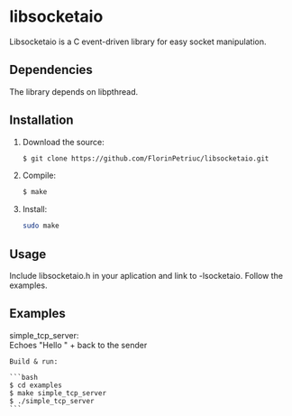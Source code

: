 # libsocketaio

Libsocketaio is a C event-driven library for easy socket manipulation.

## Dependencies

The library depends on libpthread.

## Installation

1. Download the source:<br />
	```bash
	$ git clone https://github.com/FlorinPetriuc/libsocketaio.git
	```
	
2. Compile:<br />
	```bash
	$ make
	```
	
3. Install:<br />
	```bash
	sudo make 
	```
	
## Usage

Include libsocketaio.h in your aplication and link to -lsocketaio.
Follow the examples. 

## Examples

simple_tcp_server:<br />
	Echoes "Hello " + <client data> back to the sender
	
	Build & run: 
	
	```bash
	$ cd examples
	$ make simple_tcp_server
	$ ./simple_tcp_server
	```
